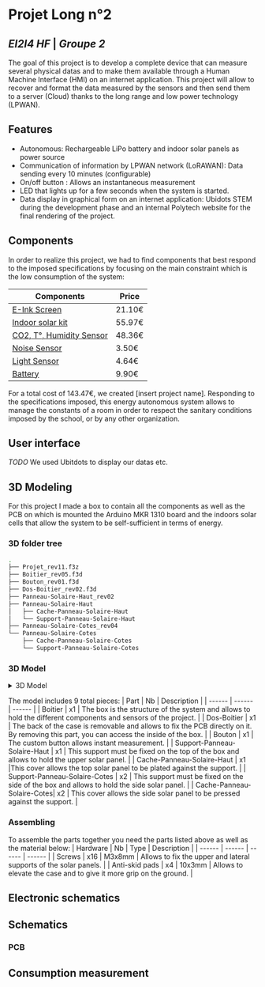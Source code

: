 # Projet Long n°2
## _EI2I4 HF_ | _Groupe 2_

The goal of this project is to develop a complete device that can measure several physical datas and to make them available through a Human Machine Interface (HMI) on an internet application. This project will allow to recover and format the data measured by the sensors and then send them to a server (Cloud) thanks to the long range and low power technology (LPWAN).

## Features
- Autonomous: Rechargeable LiPo battery and indoor solar panels as power source
- Communication of information by LPWAN network (LoRAWAN): Data sending every 10 minutes (configurable)
- On/off button : Allows an instantaneous measurement
- LED that lights up for a few seconds when the system is started.
- Data display in graphical form on an internet application: Ubidots STEM during the development phase and an internal Polytech website for the final rendering of the project.

## Components
In order to realize this project, we had to find components that best respond to the imposed specifications by focusing on the main constraint which is the low consumption of the system:

| Components | Price |
| ------ | ------ |
| [E-Ink Screen](https://www.digikey.fr/en/products/detail/adafruit-industries-llc/4197/10060730) | 21.10€ |
| [Indoor solar kit](https://www.mouser.fr/ProductDetail/PowerFilm/DEV-BASIC?qs=BJlw7L4Cy7%2Fw4dHFXPm5kg%3D%3D) | 55.97€ |
| [CO2, T°, Humidity Sensor](https://www.digikey.fr/fr/products/detail/seeed-technology-co.,-ltd/101020952/14672116?utm_adgroup=&utm_source=google&utm_medium=cpc&utm_campaign=PMAX%20Shopping_Product_Development%20Board&utm_term=&productid=14672116&gclid=CjwKCAiA3KefBhByEiwAi2LDHGC3sSf3_wtaYPH630ib0XKAaLsoO_e8GBNamO-FCIEC66xhhMLAGhoCcFoQAvD_BwE) | 48.36€ |
| [Noise Sensor](https://www.gotronic.fr/art-module-micro-mems-fermion-sen0487-34167.htm) | 3.50€ |
| [Light Sensor](https://www.digikey.fr/fr/products/detail/adafruit-industries-llc/5378/16056942?utm_adgroup=&utm_source=google&utm_medium=cpc&utm_campaign=PMAX%20Shopping_Product_Development%20Board&utm_term=&productid=16056942&gclid=CjwKCAiAl9efBhAkEiwA4ToriqFnO5TcQVJoOHX-VCiYtwIO2bZSYyVDAaRXxzhDUZyRP_28fs59SxoCnOUQAvD_BwE) | 4.64€ |
| [Battery](https://www.gotronic.fr/art-accu-lipo-3-7-vcc-1000-mah-pr523450-5813.htm) | 9.90€ |

For a total cost of 143.47€, we created [insert project name]. Responding to the specifications imposed, this energy autonomous system allows to manage the constants of a room in order to respect the sanitary conditions imposed by the school, or by any other organization.

## User interface
_TODO_
We used Ubitdots to display our datas etc.

## 3D Modeling
For this project I made a box to contain all the components as well as the PCB on which is mounted the Arduino MKR 1310 board and the indoors solar cells that allow the system to be self-sufficient in terms of energy.

### 3D folder tree

```bash
.
├── Projet_rev11.f3z
├── Boitier_rev05.f3d
├── Bouton_rev01.f3d
├── Dos-Boitier_rev02.f3d
├── Panneau-Solaire-Haut_rev02
├── Panneau-Solaire-Haut
│   ├── Cache-Panneau-Solaire-Haut
│   └── Support-Panneau-Solaire-Haut
├── Panneau-Solaire-Cotes_rev04
└── Panneau-Solaire-Cotes
    ├── Cache-Panneau-Solaire-Cotes
    └── Support-Panneau-Solaire-Cotes
```

### 3D Model

<details>
    <summary>3D Model</summary>
    
    [](images/3D/front-upper-right.png)
</details>

The model includes 9 total pieces:
| Part | Nb | Description |
| ------ | ------ | ------ |
| Boitier | x1 | The box is the structure of the system and allows to hold the different components and sensors of the project. |
| Dos-Boitier | x1 | The back of the case is removable and allows to fix the PCB directly on it. By removing this part, you can access the inside of the box. |
| Bouton | x1 | The custom button allows instant measurement. |
| Support-Panneau-Solaire-Haut | x1 | This support must be fixed on the top of the box and allows to hold the upper solar panel. |
| Cache-Panneau-Solaire-Haut | x1 |This cover allows the top solar panel to be plated against the support. |
| Support-Panneau-Solaire-Cotes | x2 | This support must be fixed on the side of the box and allows to hold the side solar panel. |
| Cache-Panneau-Solaire-Cotes| x2 | This cover allows the side solar panel to be pressed against the support. |

### Assembling
To assemble the parts together you need the parts listed above as well as the material below:
| Hardware | Nb | Type |  Description |
| ------ | ------ | ------ | ------ |
| Screws | x16 | M3x8mm | Allows to fix the upper and lateral supports of the solar panels. |
| Anti-skid pads | x4 | 10x3mm | Allows to elevate the case and to give it more grip on the ground. |

## Electronic schematics
## Schematics
### PCB

## Consumption measurement

